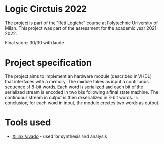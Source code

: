 # Logic Circtuis 2022

The project is part of the "Reti Logiche" course at Polytechnic University of Milan. This project was part of the assessment for the academic year 2021-2022.

Final score: 30/30 with laude

# Project specification
The project aims to implement an hardware module (described in VHDL) that interfaces with a memory.
The module takes as input a continuous sequence of 8-bit words. Each word is serialized and each bit of the serialized stream is encoded in two bits following a final state machine.
The continuous stream in output is then deserialized in 8-bit words. In conclusion, for each word in input, the module creates two words as output.

# Tools used
- [Xilinx Vivado](https://www.xilinx.com/products/design-tools/vivado.html) - used for synthesis and analysis
